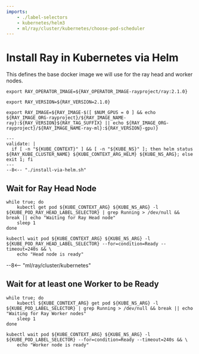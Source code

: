 ```yaml
---
imports:
    - ./label-selectors
    - kubernetes/helm3
    - ml/ray/cluster/kubernetes/choose-pod-scheduler
---
```


# Install Ray in Kubernetes via Helm

This defines the base docker image we will use for the ray head and worker nodes.

```shell
export RAY_OPERATOR_IMAGE=${RAY_OPERATOR_IMAGE-rayproject/ray:2.1.0}
```

```shell
export RAY_VERSION=${RAY_VERSION=2.1.0}
```

```shell
export RAY_IMAGE=${RAY_IMAGE-$([ $NUM_GPUS = 0 ] && echo ${RAY_IMAGE_ORG-rayproject}/${RAY_IMAGE_NAME-ray}:${RAY_VERSION}${RAY_TAG_SUFFIX} || echo ${RAY_IMAGE_ORG-rayproject}/${RAY_IMAGE_NAME-ray-ml}:${RAY_VERSION}-gpu)}
```

```shell
---
validate: |
  if [ -n "${KUBE_CONTEXT}" ] && [ -n "${KUBE_NS}" ]; then helm status ${RAY_KUBE_CLUSTER_NAME} ${KUBE_CONTEXT_ARG_HELM} ${KUBE_NS_ARG}; else exit 1; fi
---
--8<-- "./install-via-helm.sh"
```

## Wait for Ray Head Node

```shell
while true; do
    kubectl get pod ${KUBE_CONTEXT_ARG} ${KUBE_NS_ARG} -l ${KUBE_POD_RAY_HEAD_LABEL_SELECTOR} | grep Running > /dev/null && break || echo "Waiting for Ray Head node"
    sleep 1
done

kubectl wait pod ${KUBE_CONTEXT_ARG} ${KUBE_NS_ARG} -l ${KUBE_POD_RAY_HEAD_LABEL_SELECTOR} --for=condition=Ready --timeout=240s && \
    echo "Head node is ready"
```

--8<-- "ml/ray/cluster/kubernetes"

## Wait for at least one Worker to be Ready

```shell
while true; do
    kubectl ${KUBE_CONTEXT_ARG} get pod ${KUBE_NS_ARG} -l ${KUBE_POD_LABEL_SELECTOR} | grep Running > /dev/null && break || echo "Waiting for Ray Worker nodes"
    sleep 1
done

kubectl wait pod ${KUBE_CONTEXT_ARG} ${KUBE_NS_ARG} -l ${KUBE_POD_LABEL_SELECTOR} --for=condition=Ready --timeout=240s && \
    echo "Worker node is ready"
```
